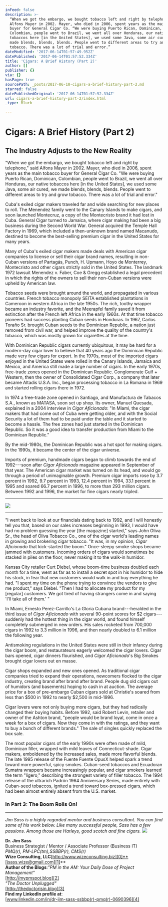 ```yaml
---
inFeed: false
description: >-
  “When we got the embargo, we bought tobacco left and right by telephone,” said
  Alfons Mayer in 2002. Mayer, who died in 2006, spent years as the main tobacco
  buyer for General Cigar Co. “We were buying Puerto Rican, Dominican,
  Colombian, people went to Brazil, we went all over Honduras, our native
  tobaccos here [in the United States], we used some Java, some air cured, we
  made blends, blends, blends. People went to different areas to try and grow
  tobacco. There was a lot of trial and error.”
dateModified: '2017-06-14T01:57:49.952Z'
datePublished: '2017-06-14T01:57:52.334Z'
title: 'Cigars: A Brief History (Part 2)'
author: []
publisher: {}
via: {}
hasPage: true
sourcePath: _posts/2017-06-10-cigars-a-brief-history-part-2.md
starred: false
datePublishedOriginal: '2017-06-14T01:57:52.334Z'
url: cigars-a-brief-history-part-2/index.html
_type: Blurb

---
```

# Cigars: A Brief History (Part 2)

## The Industry Adjusts to the New Reality

"When we got the embargo, we bought tobacco left and right by telephone," said Alfons Mayer in 2002\. Mayer, who died in 2006, spent years as the main tobacco buyer for General Cigar Co. "We were buying Puerto Rican, Dominican, Colombian, people went to Brazil, we went all over Honduras, our native tobaccos here \[in the United States\], we used some Java, some air cured, we made blends, blends, blends. People went to different areas to try and grow tobacco. There was a lot of trial and error."

Cuba's exiled cigar makers traveled far and wide searching for new places to roll. The Menendez family went to the Canary Islands to make cigars, and soon launched Montecruz, a copy of the Montecristo brand it had lost in Cuba. General Cigar turned to Jamaica, where cigar making had been a big business during the Second World War. General acquired the Temple Hall Factory in 1969, which included a then-unknown brand named Macanudo, destined to become the best-selling premium cigar in the United States for many years.

Many of Cuba's exiled cigar makers made deals with American cigar companies to license or sell their cigar brand names, resulting in non-Cuban versions of Partagás, Punch, H. Upmann, Hoyo de Monterrey, Montecristo and other cigars strictly sold in the United States. The landmark 1972 lawsuit Menendez v. Faber, Coe & Gregg established a legal precedent in which the rights of the owners to sell their non-Cuban versions were upheld by American law.

Tobacco seeds were brought around the world, and propagated in various countries. French tobacco monopoly SEITA established plantations in Cameroon in western Africa in the late 1950s. The rich, toothy wrapper became an industry favorite, and the Meerapfel family saved it from extinction after the French left Africa in the early 1960s. At that time tobacco pioneers had success planting Cuban seeds in Honduras. In 1967, Carlos Toraño Sr. brought Cuban seeds to the Dominican Republic, a nation just removed from civil war, and helped improve the quality of the country's tobacco, which was mostly grown for cigarettes at the time.

With Dominican Republic cigars currently ubiquitous, it may be hard for a modern-day cigar lover to believe that 40 years ago the Dominican Republic made very few cigars for export. In the 1970s, most of the imported cigars enjoyed in the United States were rolled in the Canary Islands, Jamaica and Mexico, and America still made a large number of cigars. In the early 1970s, free-trade zones opened in the Dominican Republic. Conglomerate Gulf + Western, then the owner of Consolidated Cigar Corp., a company that later became Altadis U.S.A. Inc., began processing tobacco in La Romana in 1969 and started rolling cigars there in 1972\.

In 1974 a free-trade zone opened in Santiago, and Manufactura de Tabacos S.A., known as MATASA, soon set up shop. Its owner, Manuel Quesada, explained in a 2004 interview in _Cigar Aficionado_: "In Miami, the cigar makers that had come out of Cuba were getting older, and with the Social Security a lot of them had to be paid under the table and it started to become a hassle. The free zones had just started in the Dominican Republic. So it was a good idea to transfer production from Miami to the Dominican Republic."

By the mid-1980s, the Dominican Republic was a hot spot for making cigars. In the 1990s, it became the center of the cigar universe.

Imports of premium, handmade cigars began to climb towards the end of 1992---soon after _Cigar Aficionado_ magazine appeared in September of that year. The American cigar market was turned on its head, and would go through a period of unimaginable growth. Premium cigar imports rose by 3.7 percent in 1992, 9.7 percent in 1993, 12.4 percent in 1994, 33.1 percent in 1995 and soared 66.7 percent in 1996, to more than 293 million cigars. Between 1992 and 1996, the market for fine cigars nearly tripled.

---

![](https://the-grid-user-content.s3-us-west-2.amazonaws.com/9be8db74-3625-4daf-a889-028e30b881fe.jpg)

---

"I went back to look at our financials dating back to 1992, and I will honestly tell you that, based on our sales increases beginning in 1993, I would have had no problem guessing the year \[the magazine\] started," says John Oliva Sr., the head of Oliva Tobacco Co., one of the cigar world's leading names in growing and brokering cigar tobacco. "It was, in my opinion, _Cigar Aficionado_ that kick-started the boom." Once-sleepy smoke shops became jammed with customers. Incoming orders of cigars would sometimes be stacked in piles on the floor, never making it to the walk-in humidor.

Kansas City retailer Curt Diebel, whose boom-time business doubled each month for a time, went as far as to install a secret spot in his humidor to hide his stock, in fear that new customers would walk in and buy everything he had. "I spent my time on the phone trying to convince the vendors to give me product," says Diebel. "Then I had to allocate my product for my \[regular\] customers. We got tired of having strangers come in and saying 'I'll take all of them.' "

In Miami, Ernesto Perez-Carrillo's La Gloria Cubana brand---heralded in the third issue of _Cigar Aficionado_ with several 90-point scores for $2 cigars---suddenly had the hottest thing in the cigar world, and found himself completely submerged in new orders. His sales rocketed from 700,000 cigars in 1992 to 3.3 million in 1996, and then nearly doubled to 6.1 million the following year.

Antismoking regulations in the United States were still in their infancy during the cigar boom, and restaurateurs eagerly welcomed the cigar lovers. Cigar bars opened, cigar dinners flourished, and _Cigar Aficionado_'s Big Smokes brought cigar lovers out en masse.

Cigar shops expanded and new ones opened. As traditional cigar companies tried to expand their operations, newcomers flocked to the cigar industry, creating brand after brand after brand. People dug old cigars out of humidors (and basements) hoping to cash in at auction. The average price for a box of pre-embargo Cuban cigars sold at Christie's soared from less than $500 in 1992 to nearly $2,500 in mid-1996\.

Cigar lovers were not only buying more cigars, but they had radically changed their buying habits. Before 1992, said Robert Levin, retailer and owner of the Ashton brand, "people would be brand loyal, come in once a week for a box of cigars. Now they come in with the ratings, and they want to buy a bunch of different brands." The sale of singles quickly replaced the box sale.

The most popular cigars of the early 1990s were often made of mild, Dominican filler, wrapped with mild leaves of Connecticut-shade. Cigar makers, emboldened by the increased sales, made more flavorful blends. The late 1995 release of the Fuente Fuente OpusX helped spark a trend toward more powerful, spicy smokes. Cuban-seed tobaccos and Ecuadoran Sumatra wrappers became increasingly popular, and cigar smokers learned the term "ligero," describing the strongest variety of filler tobacco. The 1994 release of the ultrarich Padrón 1964 Anniversary Series, made entirely with Cuban-seed tobaccos, ignited a trend toward box-pressed cigars, which had been almost entirely absent from the U.S. market.

### In Part 3: The Boom Rolls On!

---

_Jim Sass is a highly regarded mentor and business consultant. You can find some of his work below. Like many successful people, Sass has a few passions. Among those are Harleys, good scotch and fine cigars._
![](https://s3-us-west-2.amazonaws.com/the-grid-img/p/5efeb63b44d79974b17c745d45b637117561084a.jpg)

**Dr. Jim Sass**  
Business Strategist / Mentor / Associate Professor (Business IT)  
_PMQ(r), PM-LPC(tm),SSBBP(r), CMS(r)_  
**Wize Consulting, LLC**[http://www.wizeconsulting.biz][0]**[jsass.wize@gmail.com][1]**  
**Author of the Blogs**:_"PM in the AM: Your Daily Dose of Project Management"_  
[http://mypmspot.blog][2]  
_"The Doctor Unplugged"_  
[http://thedoctorisin.blog][3]  
**Find my LinkedIn profile at**:  
[www.linkedin.com/in/dr-jim-sass-ssbbp(r)-pmq(r)-0690396][4]

[0]: http://www.wizeconsulting.biz/
[1]: mailto:jsass.wize@gmail.com
[2]: http://mypmspot.blog/
[3]: http://thedoctorisin.blog/
[4]: http://www.linkedin.com%2Fin%2Fdr-jim-sass-ssbbp%C2%AE-pmq%C2%AE-0690396/